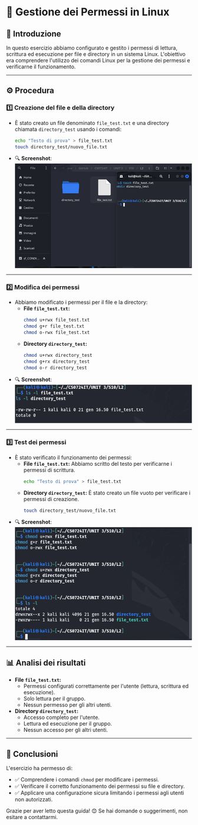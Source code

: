 # 📂 Gestione dei Permessi in Linux

## 📝 Introduzione
In questo esercizio abbiamo configurato e gestito i permessi di lettura, scrittura ed esecuzione per file e directory in un sistema Linux. L'obiettivo era comprendere l'utilizzo dei comandi Linux per la gestione dei permessi e verificarne il funzionamento.

---

## ⚙️ Procedura

### 1️⃣ Creazione del file e della directory
- È stato creato un file denominato `file_test.txt` e una directory chiamata `directory_test` usando i comandi:
  ```bash
  echo "Testo di prova" > file_test.txt
  touch directory_test/nuovo_file.txt
  ```
- 🔍 **Screenshot**: ![Creazione file e directory](./Screen/Screen1.png)

---

### 2️⃣ Modifica dei permessi
- Abbiamo modificato i permessi per il file e la directory:
  - **File `file_test.txt`:**
    ```bash
    chmod u+rwx file_test.txt
    chmod g+r file_test.txt
    chmod o-rwx file_test.txt
    ```
  - **Directory `directory_test`:**
    ```bash
    chmod u+rwx directory_test
    chmod g+rx directory_test
    chmod o-r directory_test
    ```
- 🔍 **Screenshot**: ![Modifica dei permessi](./Screen/Screen2.png)

---

### 3️⃣ Test dei permessi
- È stato verificato il funzionamento dei permessi:
  - **File `file_test.txt`:** Abbiamo scritto del testo per verificarne i permessi di scrittura.
    ```bash
    echo "Testo di prova" > file_test.txt
    ```
  - **Directory `directory_test`:** È stato creato un file vuoto per verificare i permessi di creazione.
    ```bash
    touch directory_test/nuovo_file.txt
    ```
- 🔍 **Screenshot**: ![Test dei permessi](./Screen/Screen3.png)

---

## 📊 Analisi dei risultati
- **File `file_test.txt`:** 
  - Permessi configurati correttamente per l'utente (lettura, scrittura ed esecuzione).
  - Solo lettura per il gruppo.
  - Nessun permesso per gli altri utenti.
- **Directory `directory_test`:** 
  - Accesso completo per l'utente.
  - Lettura ed esecuzione per il gruppo.
  - Nessun accesso per gli altri utenti.

---

## 📌 Conclusioni
L'esercizio ha permesso di:
- ✅ Comprendere i comandi `chmod` per modificare i permessi.
- ✅ Verificare il corretto funzionamento dei permessi su file e directory.
- ✅ Applicare una configurazione sicura limitando i permessi agli utenti non autorizzati.

Grazie per aver letto questa guida! 😊 Se hai domande o suggerimenti, non esitare a contattarmi.

